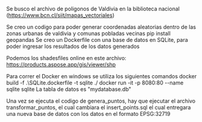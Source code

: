 Se busco el archivo de poligonos de Valdivia en la biblioteca nacional (https://www.bcn.cl/siit/mapas_vectoriales)

Se creo un codigo para poder generar coordenadas aleatorias dentro de las zonas urbanas de valdivia y comunas pobladas vecinas pip install geopandas Se creo un Dockerfile con una base de datos en SQLite, para poder ingresar los resultados de los datos generados

Podemos los shadesfiles online en este archivo: https://products.aspose.app/gis/viewer/shp

Para correr el Docker en windows se utiliza los siguientes comandos 
docker build -f .\SQLite.dockerfile -t sqlite ./ 
docker run -it -p 8080:80 --name sqlite sqlite 
La tabla de datos es "mydatabase.db"

Una vez se ejecuta el codigo de genera_puntos, hay que ejecutar el archivo transformar_puntos, el cual cambiara el insert_points.sql el cual entregara una nueva base de datos con los datos en el formato EPSG:32719